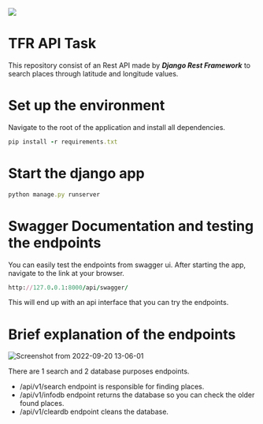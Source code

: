<a href="#"><img src="https://img.shields.io/badge/Django-v4.1.1-green?logo=Django&style=for-the-badge" /></a>




# TFR API Task

This repository consist of an Rest API made by *<b>Django Rest Framework</b>* to search places through latitude and longitude values.

# Set up the environment

Navigate to the root of the application and install all dependencies.

```ruby
pip install -r requirements.txt
```

# Start the django app

```ruby
python manage.py runserver
```

# Swagger Documentation and testing the endpoints

You can easily test the endpoints from swagger ui. After starting the app, navigate to the link at your browser.

```ruby
http://127.0.0.1:8000/api/swagger/
```
This will end up with an api interface that you can try the endpoints.

# Brief explanation of the endpoints

![Screenshot from 2022-09-20 13-06-01](https://user-images.githubusercontent.com/78916039/191230526-52f79847-5fb7-4885-8e52-f9424bd5a5ab.png)

There are 1 search and 2 database purposes endpoints. 

- /api/v1/search endpoint is responsible for finding places.
- /api/v1/infodb endpoint returns the database so you can check the older found places.
- /api/v1/cleardb endpoint cleans the database.

